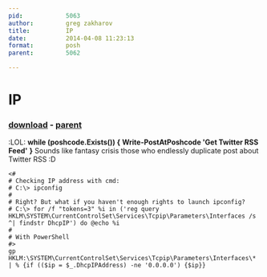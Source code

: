 ```yaml
---
pid:            5063
author:         greg zakharov
title:          IP
date:           2014-04-08 11:23:13
format:         posh
parent:         5062

---
```


# IP

### [download](//scripts/5063.ps1) - [parent](//scripts/5062.md)

:LOL:
**while (poshcode.Exists()) {**
**Write-PostAtPoshcode 'Get Twitter RSS Feed'**
**}**
Sounds like fantasy crisis those who endlessly duplicate post about Twitter RSS :D

```posh
<#
# Checking IP address with cmd:
# C:\> ipconfig
#
# Right? But what if you haven't enough rights to launch ipconfig?
# C:\> for /f "tokens=3" %i in ('reg query HKLM\SYSTEM\CurrentControlSet\Services\Tcpip\Parameters\Interfaces /s ^| findstr DhcpIP') do @echo %i
#
# With PowerShell
#>
gp HKLM:\SYSTEM\CurrentControlSet\Services\Tcpip\Parameters\Interfaces\* | % {if (($ip = $_.DhcpIPAddress) -ne '0.0.0.0') {$ip}}
```
